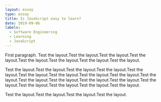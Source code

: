 ```yaml
---
layout: essay
type: essay
title: Is JavaScript easy to learn?
date: 2019-09-06
labels:
  - Software Engineering
  - Learning
  - JavaScript
---
```


First paragraph. Test the layout.Test the layout.Test the layout.Test the layout.Test the layout.Test the layout.Test the layout.Test the layout.

Test the layout.Test the layout.Test the layout.Test the layout.Test the layout.Test the layout.Test the layout.Test the layout.Test the layout.Test the layout.Test the layout.Test the layout.Test the layout.Test the layout.Test the layout.Test the layout.Test the layout.Test the layout.Test the layout.

Test the layout.Test the layout.Test the layout.Test the layout.

